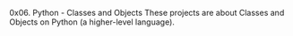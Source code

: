 0x06. Python - Classes and Objects
These projects are about Classes and Objects on Python (a higher-level language).
